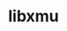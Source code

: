 ---
title: "libxmu"
layout: cache
categories: [package, develop]
meta: {"compilers": ["gcc@11.4.0", "gcc@13.2.0"], "num_specs": 98, "num_specs_by_stack": {"e4s": 3, "hep": 54, "root": 98}, "oss": ["ubuntu22.04", "ubuntu24.04"], "platforms": ["linux"], "stacks": ["e4s", "hep", "root"], "targets": ["x86_64_v3"], "versions": ["1.2.1"]}
spec_details: [{"compiler": "gcc@11.4.0", "hash": "2ub6vera45ehe2e4yyese6scu7ot3lv4", "os": "ubuntu22.04", "platform": "linux", "size": "-", "stacks": ["root"], "target": "x86_64_v3", "variants": ["build_system=autotools"], "versions": ["1.2.1"]}, {"compiler": "gcc@11.4.0", "hash": "3dhhuwj5be6f44zornk344izix3a5wa3", "os": "ubuntu22.04", "platform": "linux", "size": "-", "stacks": ["hep", "root"], "target": "x86_64_v3", "variants": ["build_system=autotools"], "versions": ["1.2.1"]}, {"compiler": "gcc@11.4.0", "hash": "3eq7jv56bbdgeslueft3yt5psple4rvo", "os": "ubuntu22.04", "platform": "linux", "size": "-", "stacks": ["hep", "root"], "target": "x86_64_v3", "variants": ["build_system=autotools"], "versions": ["1.2.1"]}, {"compiler": "gcc@11.4.0", "hash": "4l5tnosdkg4ssizjooutokxga6ul3wrd", "os": "ubuntu22.04", "platform": "linux", "size": "-", "stacks": ["hep", "root"], "target": "x86_64_v3", "variants": ["build_system=autotools"], "versions": ["1.2.1"]}, {"compiler": "gcc@11.4.0", "hash": "4uf3gn6ubg7yso6364aklkcxnunnv3rj", "os": "ubuntu22.04", "platform": "linux", "size": "-", "stacks": ["root"], "target": "x86_64_v3", "variants": ["build_system=autotools"], "versions": ["1.2.1"]}, {"compiler": "gcc@11.4.0", "hash": "5zjul22opkqbsezcjcf7r43m7ulpooo3", "os": "ubuntu22.04", "platform": "linux", "size": "-", "stacks": ["hep", "root"], "target": "x86_64_v3", "variants": ["build_system=autotools"], "versions": ["1.2.1"]}, {"compiler": "gcc@11.4.0", "hash": "675uab4bbisj2tjdrd2xnqmxpto34efe", "os": "ubuntu22.04", "platform": "linux", "size": "-", "stacks": ["hep", "root"], "target": "x86_64_v3", "variants": ["build_system=autotools"], "versions": ["1.2.1"]}, {"compiler": "gcc@13.2.0", "hash": "6d24ny7xdbtvgn73m5js7g5ezoke7oxt", "os": "ubuntu24.04", "platform": "linux", "size": "-", "stacks": ["hep", "root"], "target": "x86_64_v3", "variants": ["build_system=autotools"], "versions": ["1.2.1"]}, {"compiler": "gcc@13.2.0", "hash": "6q7owwuls72vqyjdwmh6tzcfe5hkijas", "os": "ubuntu24.04", "platform": "linux", "size": "-", "stacks": ["hep", "root"], "target": "x86_64_v3", "variants": ["build_system=autotools"], "versions": ["1.2.1"]}, {"compiler": "gcc@13.2.0", "hash": "6wvoxzriqbkzphvzl4jp5cwxg2rp4mcn", "os": "ubuntu24.04", "platform": "linux", "size": "-", "stacks": ["hep", "root"], "target": "x86_64_v3", "variants": ["build_system=autotools"], "versions": ["1.2.1"]}, {"compiler": "gcc@11.4.0", "hash": "76kvp6v4qpjgwwex7qa6fsnpttnzfb2q", "os": "ubuntu22.04", "platform": "linux", "size": "-", "stacks": ["root"], "target": "x86_64_v3", "variants": ["build_system=autotools"], "versions": ["1.2.1"]}, {"compiler": "gcc@11.4.0", "hash": "7fufn64gdiufhvyft4o7jql7xzmtzoya", "os": "ubuntu22.04", "platform": "linux", "size": "-", "stacks": ["hep", "root"], "target": "x86_64_v3", "variants": ["build_system=autotools"], "versions": ["1.2.1"]}, {"compiler": "gcc@11.4.0", "hash": "7k2vr6uadbffaqcvgebauti4lpuqfq4o", "os": "ubuntu22.04", "platform": "linux", "size": "-", "stacks": ["hep", "root"], "target": "x86_64_v3", "variants": ["build_system=autotools"], "versions": ["1.2.1"]}, {"compiler": "gcc@13.2.0", "hash": "7ka5op5cfg6gbxe4ffmdvbs3u4jrwzun", "os": "ubuntu24.04", "platform": "linux", "size": "-", "stacks": ["hep", "root"], "target": "x86_64_v3", "variants": ["build_system=autotools"], "versions": ["1.2.1"]}, {"compiler": "gcc@11.4.0", "hash": "7tgknx5p36kb6tbbh6inm6qwpc4bklau", "os": "ubuntu22.04", "platform": "linux", "size": "-", "stacks": ["root"], "target": "x86_64_v3", "variants": ["build_system=autotools"], "versions": ["1.2.1"]}, {"compiler": "gcc@11.4.0", "hash": "a3mn3u4gu7od5r23f3l4z43ntay3wa4j", "os": "ubuntu22.04", "platform": "linux", "size": "-", "stacks": ["hep", "root"], "target": "x86_64_v3", "variants": ["build_system=autotools"], "versions": ["1.2.1"]}, {"compiler": "gcc@13.2.0", "hash": "ahumhg5tf4cairqufv56xqjkhvd7twqz", "os": "ubuntu24.04", "platform": "linux", "size": "-", "stacks": ["hep", "root"], "target": "x86_64_v3", "variants": ["build_system=autotools"], "versions": ["1.2.1"]}, {"compiler": "gcc@11.4.0", "hash": "ay3bkunfe7llfoox6fcdofrdmq32mbge", "os": "ubuntu22.04", "platform": "linux", "size": "-", "stacks": ["root"], "target": "x86_64_v3", "variants": ["build_system=autotools"], "versions": ["1.2.1"]}, {"compiler": "gcc@11.4.0", "hash": "b6z6do4g4mhlmoumcxbom2nyoo5uo564", "os": "ubuntu22.04", "platform": "linux", "size": "-", "stacks": ["root"], "target": "x86_64_v3", "variants": ["build_system=autotools"], "versions": ["1.2.1"]}, {"compiler": "gcc@11.4.0", "hash": "bju4kvziwetorbn6sn6a5de653y453oh", "os": "ubuntu22.04", "platform": "linux", "size": "-", "stacks": ["hep", "root"], "target": "x86_64_v3", "variants": ["build_system=autotools"], "versions": ["1.2.1"]}, {"compiler": "gcc@11.4.0", "hash": "bpotqixwyftqc32e2cbznxqqyegcqbnj", "os": "ubuntu22.04", "platform": "linux", "size": "-", "stacks": ["root"], "target": "x86_64_v3", "variants": ["build_system=autotools"], "versions": ["1.2.1"]}, {"compiler": "gcc@11.4.0", "hash": "bvxrxn6rrue4quzwg5mgjlspvoiadax2", "os": "ubuntu22.04", "platform": "linux", "size": "-", "stacks": ["root"], "target": "x86_64_v3", "variants": ["build_system=autotools"], "versions": ["1.2.1"]}, {"compiler": "gcc@13.2.0", "hash": "cioi5hwzh5ak7fazrloqwgmcagd6ix3z", "os": "ubuntu24.04", "platform": "linux", "size": "-", "stacks": ["hep", "root"], "target": "x86_64_v3", "variants": ["build_system=autotools"], "versions": ["1.2.1"]}, {"compiler": "gcc@11.4.0", "hash": "ck6eota2tdig3sevdbn6vhlwa24gga2h", "os": "ubuntu22.04", "platform": "linux", "size": "-", "stacks": ["hep", "root"], "target": "x86_64_v3", "variants": ["build_system=autotools"], "versions": ["1.2.1"]}, {"compiler": "gcc@13.2.0", "hash": "crjtzdt3b7edkcqmvvx4oiq33737uh3w", "os": "ubuntu24.04", "platform": "linux", "size": "-", "stacks": ["hep", "root"], "target": "x86_64_v3", "variants": ["build_system=autotools"], "versions": ["1.2.1"]}, {"compiler": "gcc@11.4.0", "hash": "d2tcwtguxba46l6ugfrq6uigagqjsy3k", "os": "ubuntu22.04", "platform": "linux", "size": "-", "stacks": ["hep", "root"], "target": "x86_64_v3", "variants": ["build_system=autotools"], "versions": ["1.2.1"]}, {"compiler": "gcc@11.4.0", "hash": "dtfh5rvv53q3p74krr3bioxuvikezerf", "os": "ubuntu22.04", "platform": "linux", "size": "-", "stacks": ["e4s", "root"], "target": "x86_64_v3", "variants": ["build_system=autotools"], "versions": ["1.2.1"]}, {"compiler": "gcc@11.4.0", "hash": "ekixipqag7ma2bep4fxs2vlna7mp7yhd", "os": "ubuntu22.04", "platform": "linux", "size": "-", "stacks": ["hep", "root"], "target": "x86_64_v3", "variants": ["build_system=autotools"], "versions": ["1.2.1"]}, {"compiler": "gcc@11.4.0", "hash": "en6t7fpandpxhlfybroyogm7x7djd6d2", "os": "ubuntu22.04", "platform": "linux", "size": "-", "stacks": ["hep", "root"], "target": "x86_64_v3", "variants": ["build_system=autotools"], "versions": ["1.2.1"]}, {"compiler": "gcc@11.4.0", "hash": "f54655w2tvvjga42cq6lwkv3cvsfzkvb", "os": "ubuntu22.04", "platform": "linux", "size": "-", "stacks": ["hep", "root"], "target": "x86_64_v3", "variants": ["build_system=autotools"], "versions": ["1.2.1"]}, {"compiler": "gcc@11.4.0", "hash": "f7ays5ozx663srf53xyw37wttzk22gve", "os": "ubuntu22.04", "platform": "linux", "size": "-", "stacks": ["hep", "root"], "target": "x86_64_v3", "variants": ["build_system=autotools"], "versions": ["1.2.1"]}, {"compiler": "gcc@11.4.0", "hash": "fatkrj45roe5hkvoc6q65hi4xwz32b6b", "os": "ubuntu22.04", "platform": "linux", "size": "-", "stacks": ["root"], "target": "x86_64_v3", "variants": ["build_system=autotools"], "versions": ["1.2.1"]}, {"compiler": "gcc@11.4.0", "hash": "fczi7rod37z2iql2ln5hvtrmhfhf3m7p", "os": "ubuntu22.04", "platform": "linux", "size": "-", "stacks": ["root"], "target": "x86_64_v3", "variants": ["build_system=autotools"], "versions": ["1.2.1"]}, {"compiler": "gcc@11.4.0", "hash": "ghm7rwur6j2en56aigbi5pranxlox2zk", "os": "ubuntu22.04", "platform": "linux", "size": "-", "stacks": ["root"], "target": "x86_64_v3", "variants": ["build_system=autotools"], "versions": ["1.2.1"]}, {"compiler": "gcc@11.4.0", "hash": "gvfbjkudhj2gp2kgikll5uxvkabqcz6t", "os": "ubuntu22.04", "platform": "linux", "size": "-", "stacks": ["root"], "target": "x86_64_v3", "variants": ["build_system=autotools"], "versions": ["1.2.1"]}, {"compiler": "gcc@11.4.0", "hash": "gyjcurc2d6rlydnf2oek4n3ath65cei2", "os": "ubuntu22.04", "platform": "linux", "size": "-", "stacks": ["root"], "target": "x86_64_v3", "variants": ["build_system=autotools"], "versions": ["1.2.1"]}, {"compiler": "gcc@11.4.0", "hash": "h5abjncpdiqs2b42lxbsm5s32ammpir2", "os": "ubuntu22.04", "platform": "linux", "size": "-", "stacks": ["root"], "target": "x86_64_v3", "variants": ["build_system=autotools"], "versions": ["1.2.1"]}, {"compiler": "gcc@11.4.0", "hash": "hfwtjoxz45fdll6loa2nech5qyc2jfpm", "os": "ubuntu22.04", "platform": "linux", "size": "-", "stacks": ["hep", "root"], "target": "x86_64_v3", "variants": ["build_system=autotools"], "versions": ["1.2.1"]}, {"compiler": "gcc@11.4.0", "hash": "hrhodimxq6rjgtgxheud7yacycq7fdhq", "os": "ubuntu22.04", "platform": "linux", "size": "-", "stacks": ["root"], "target": "x86_64_v3", "variants": ["build_system=autotools"], "versions": ["1.2.1"]}, {"compiler": "gcc@11.4.0", "hash": "hxg7iwezzxlflfbgzfs6twelgmheplrq", "os": "ubuntu22.04", "platform": "linux", "size": "-", "stacks": ["root"], "target": "x86_64_v3", "variants": ["build_system=autotools"], "versions": ["1.2.1"]}, {"compiler": "gcc@13.2.0", "hash": "ijk5n6rkaihv2vm3mfzjitty6ewywlq6", "os": "ubuntu24.04", "platform": "linux", "size": "-", "stacks": ["hep", "root"], "target": "x86_64_v3", "variants": ["build_system=autotools"], "versions": ["1.2.1"]}, {"compiler": "gcc@11.4.0", "hash": "ijvzwztvlqlk2apanf2bmmk3yx4pd7s6", "os": "ubuntu22.04", "platform": "linux", "size": "-", "stacks": ["root"], "target": "x86_64_v3", "variants": ["build_system=autotools"], "versions": ["1.2.1"]}, {"compiler": "gcc@13.2.0", "hash": "imyxrcajgqaph7f4bpn3nzxgsko2xw63", "os": "ubuntu24.04", "platform": "linux", "size": "-", "stacks": ["hep", "root"], "target": "x86_64_v3", "variants": ["build_system=autotools"], "versions": ["1.2.1"]}, {"compiler": "gcc@11.4.0", "hash": "itsbksj7c4sfxhkcpnwm443qa2qdbxuw", "os": "ubuntu22.04", "platform": "linux", "size": "-", "stacks": ["root"], "target": "x86_64_v3", "variants": ["build_system=autotools"], "versions": ["1.2.1"]}, {"compiler": "gcc@11.4.0", "hash": "jhupdgollbwob5xrpevtfgizwbil7tig", "os": "ubuntu22.04", "platform": "linux", "size": "-", "stacks": ["hep", "root"], "target": "x86_64_v3", "variants": ["build_system=autotools"], "versions": ["1.2.1"]}, {"compiler": "gcc@11.4.0", "hash": "jltzdwzdg57y5z7djdqgzfqdcjgywqnb", "os": "ubuntu22.04", "platform": "linux", "size": "-", "stacks": ["hep", "root"], "target": "x86_64_v3", "variants": ["build_system=autotools"], "versions": ["1.2.1"]}, {"compiler": "gcc@11.4.0", "hash": "jqcqhzsaecsopcgemuiz5lfbd6pshycf", "os": "ubuntu22.04", "platform": "linux", "size": "-", "stacks": ["root"], "target": "x86_64_v3", "variants": ["build_system=autotools"], "versions": ["1.2.1"]}, {"compiler": "gcc@11.4.0", "hash": "jtqlbyj7khytdryofkgh52fktu4e6atd", "os": "ubuntu22.04", "platform": "linux", "size": "-", "stacks": ["hep", "root"], "target": "x86_64_v3", "variants": ["build_system=autotools"], "versions": ["1.2.1"]}, {"compiler": "gcc@11.4.0", "hash": "jyl5donl27jz7cheogvqpywpnckdq2x6", "os": "ubuntu22.04", "platform": "linux", "size": "-", "stacks": ["hep", "root"], "target": "x86_64_v3", "variants": ["build_system=autotools"], "versions": ["1.2.1"]}, {"compiler": "gcc@13.2.0", "hash": "kbeyxb6wemgbtqgos5i5d45g5cjxozb6", "os": "ubuntu24.04", "platform": "linux", "size": "-", "stacks": ["hep", "root"], "target": "x86_64_v3", "variants": ["build_system=autotools"], "versions": ["1.2.1"]}, {"compiler": "gcc@11.4.0", "hash": "kimnf4ufzw5jy4tjhc4gl6wwwbx7sob7", "os": "ubuntu22.04", "platform": "linux", "size": "-", "stacks": ["hep", "root"], "target": "x86_64_v3", "variants": ["build_system=autotools"], "versions": ["1.2.1"]}, {"compiler": "gcc@11.4.0", "hash": "lcsvefzrour37j5o3ax6pgqqj3w4s3oo", "os": "ubuntu22.04", "platform": "linux", "size": "-", "stacks": ["root"], "target": "x86_64_v3", "variants": ["build_system=autotools"], "versions": ["1.2.1"]}, {"compiler": "gcc@13.2.0", "hash": "leawme53uicu3jtiedliydxghq5n6lyb", "os": "ubuntu24.04", "platform": "linux", "size": "-", "stacks": ["hep", "root"], "target": "x86_64_v3", "variants": ["build_system=autotools"], "versions": ["1.2.1"]}, {"compiler": "gcc@11.4.0", "hash": "lhyo65p5fioq24eup5cxmq5qydo67ahy", "os": "ubuntu22.04", "platform": "linux", "size": "-", "stacks": ["root"], "target": "x86_64_v3", "variants": ["build_system=autotools"], "versions": ["1.2.1"]}, {"compiler": "gcc@13.2.0", "hash": "lk4wvaxzn7ibdn53dth2bpems77hoi6v", "os": "ubuntu24.04", "platform": "linux", "size": "-", "stacks": ["hep", "root"], "target": "x86_64_v3", "variants": ["build_system=autotools"], "versions": ["1.2.1"]}, {"compiler": "gcc@13.2.0", "hash": "lmlj4tktiv75sywyp2ejqektw2iza2dc", "os": "ubuntu24.04", "platform": "linux", "size": "-", "stacks": ["hep", "root"], "target": "x86_64_v3", "variants": ["build_system=autotools"], "versions": ["1.2.1"]}, {"compiler": "gcc@11.4.0", "hash": "lxpjzpidm6kc5wy7xpa2mstkibhiipg2", "os": "ubuntu22.04", "platform": "linux", "size": "-", "stacks": ["root"], "target": "x86_64_v3", "variants": ["build_system=autotools"], "versions": ["1.2.1"]}, {"compiler": "gcc@11.4.0", "hash": "lzb4ja5fkkfnph7ukbjz3dcje24qlbkp", "os": "ubuntu22.04", "platform": "linux", "size": "-", "stacks": ["root"], "target": "x86_64_v3", "variants": ["build_system=autotools"], "versions": ["1.2.1"]}, {"compiler": "gcc@11.4.0", "hash": "m6vzhscurgr22bdgkobp3ecna4p2xtcm", "os": "ubuntu22.04", "platform": "linux", "size": "-", "stacks": ["hep", "root"], "target": "x86_64_v3", "variants": ["build_system=autotools"], "versions": ["1.2.1"]}, {"compiler": "gcc@11.4.0", "hash": "mfoqdgyfywicgvrocmgujexjhdzvvkx2", "os": "ubuntu22.04", "platform": "linux", "size": "-", "stacks": ["hep", "root"], "target": "x86_64_v3", "variants": ["build_system=autotools"], "versions": ["1.2.1"]}, {"compiler": "gcc@11.4.0", "hash": "n2oovee4l3cnew7ze4omecrajtsp6boc", "os": "ubuntu22.04", "platform": "linux", "size": "-", "stacks": ["hep", "root"], "target": "x86_64_v3", "variants": ["build_system=autotools"], "versions": ["1.2.1"]}, {"compiler": "gcc@13.2.0", "hash": "n4ye2butgwx5rjcdgysm73rn2qkyfdsr", "os": "ubuntu24.04", "platform": "linux", "size": "-", "stacks": ["hep", "root"], "target": "x86_64_v3", "variants": ["build_system=autotools"], "versions": ["1.2.1"]}, {"compiler": "gcc@11.4.0", "hash": "ndr5j6sfqjua5yffe2tqgsyvm57u3qhp", "os": "ubuntu22.04", "platform": "linux", "size": "-", "stacks": ["hep", "root"], "target": "x86_64_v3", "variants": ["build_system=autotools"], "versions": ["1.2.1"]}, {"compiler": "gcc@11.4.0", "hash": "nfblaydkfz7rezufl5mbdckjyxlttu3h", "os": "ubuntu22.04", "platform": "linux", "size": "-", "stacks": ["root"], "target": "x86_64_v3", "variants": ["build_system=autotools"], "versions": ["1.2.1"]}, {"compiler": "gcc@11.4.0", "hash": "oiv4rbg2ifcupg5olw5eswhimaoc2k4g", "os": "ubuntu22.04", "platform": "linux", "size": "-", "stacks": ["root"], "target": "x86_64_v3", "variants": ["build_system=autotools"], "versions": ["1.2.1"]}, {"compiler": "gcc@11.4.0", "hash": "opr7rqmi6577xm3ohlnyjwj3iz2ax6ad", "os": "ubuntu22.04", "platform": "linux", "size": "-", "stacks": ["root"], "target": "x86_64_v3", "variants": ["build_system=autotools"], "versions": ["1.2.1"]}, {"compiler": "gcc@11.4.0", "hash": "pbj3qo5vsluz37gsg3xss7fqdrnt263h", "os": "ubuntu22.04", "platform": "linux", "size": "-", "stacks": ["root"], "target": "x86_64_v3", "variants": ["build_system=autotools"], "versions": ["1.2.1"]}, {"compiler": "gcc@11.4.0", "hash": "phophg4tervlt5pplgyzvruaalrvir75", "os": "ubuntu22.04", "platform": "linux", "size": "-", "stacks": ["root"], "target": "x86_64_v3", "variants": ["build_system=autotools"], "versions": ["1.2.1"]}, {"compiler": "gcc@13.2.0", "hash": "pus7s5rfg6ldi7pvvedwmaeaotxz6b6a", "os": "ubuntu24.04", "platform": "linux", "size": "-", "stacks": ["hep", "root"], "target": "x86_64_v3", "variants": ["build_system=autotools"], "versions": ["1.2.1"]}, {"compiler": "gcc@11.4.0", "hash": "q2gfy27j4r3qdvkvys4blicdyq75wl35", "os": "ubuntu22.04", "platform": "linux", "size": "-", "stacks": ["hep", "root"], "target": "x86_64_v3", "variants": ["build_system=autotools"], "versions": ["1.2.1"]}, {"compiler": "gcc@11.4.0", "hash": "q3wolsmkfdecobogwd6djgfvmdxltiay", "os": "ubuntu22.04", "platform": "linux", "size": "-", "stacks": ["root"], "target": "x86_64_v3", "variants": ["build_system=autotools"], "versions": ["1.2.1"]}, {"compiler": "gcc@11.4.0", "hash": "qtamhjkjx2qvm3sgkum32xecuozavl2h", "os": "ubuntu22.04", "platform": "linux", "size": "-", "stacks": ["root"], "target": "x86_64_v3", "variants": ["build_system=autotools"], "versions": ["1.2.1"]}, {"compiler": "gcc@11.4.0", "hash": "rqoumccgcyxrzyqk4nj76jemi5do7x24", "os": "ubuntu22.04", "platform": "linux", "size": "-", "stacks": ["root"], "target": "x86_64_v3", "variants": ["build_system=autotools"], "versions": ["1.2.1"]}, {"compiler": "gcc@11.4.0", "hash": "rqvrmmse7zad6wwcfnf2yfmuprfjmg5x", "os": "ubuntu22.04", "platform": "linux", "size": "-", "stacks": ["e4s", "root"], "target": "x86_64_v3", "variants": ["build_system=autotools"], "versions": ["1.2.1"]}, {"compiler": "gcc@13.2.0", "hash": "rvfmqyylagjqnvuymb4xepbeay5iocbf", "os": "ubuntu24.04", "platform": "linux", "size": "-", "stacks": ["hep", "root"], "target": "x86_64_v3", "variants": ["build_system=autotools"], "versions": ["1.2.1"]}, {"compiler": "gcc@11.4.0", "hash": "sxbakkx5tqapdnxgag2zfscbyrjdwkmu", "os": "ubuntu22.04", "platform": "linux", "size": "-", "stacks": ["root"], "target": "x86_64_v3", "variants": ["build_system=autotools"], "versions": ["1.2.1"]}, {"compiler": "gcc@11.4.0", "hash": "teaguafhlvvzsbba45xujexzueiqq7fy", "os": "ubuntu22.04", "platform": "linux", "size": "-", "stacks": ["hep", "root"], "target": "x86_64_v3", "variants": ["build_system=autotools"], "versions": ["1.2.1"]}, {"compiler": "gcc@11.4.0", "hash": "txgti5moxp2cqdcxodvpikga5bu24qu5", "os": "ubuntu22.04", "platform": "linux", "size": "-", "stacks": ["hep", "root"], "target": "x86_64_v3", "variants": ["build_system=autotools"], "versions": ["1.2.1"]}, {"compiler": "gcc@11.4.0", "hash": "tzhv5psrs3a4o2ktftjog4ofwasfg7kh", "os": "ubuntu22.04", "platform": "linux", "size": "-", "stacks": ["hep", "root"], "target": "x86_64_v3", "variants": ["build_system=autotools"], "versions": ["1.2.1"]}, {"compiler": "gcc@11.4.0", "hash": "u6j5zcp3foxqb4fo4dhzf4met2b2obnd", "os": "ubuntu22.04", "platform": "linux", "size": "-", "stacks": ["root"], "target": "x86_64_v3", "variants": ["build_system=autotools"], "versions": ["1.2.1"]}, {"compiler": "gcc@11.4.0", "hash": "uazaikff7b7nbj66qr5lt62q2lghaifp", "os": "ubuntu22.04", "platform": "linux", "size": "-", "stacks": ["root"], "target": "x86_64_v3", "variants": ["build_system=autotools"], "versions": ["1.2.1"]}, {"compiler": "gcc@11.4.0", "hash": "uc4yvmkfcx2fmyrsuuhogunojhrttmip", "os": "ubuntu22.04", "platform": "linux", "size": "-", "stacks": ["root"], "target": "x86_64_v3", "variants": ["build_system=autotools"], "versions": ["1.2.1"]}, {"compiler": "gcc@11.4.0", "hash": "umoihqnlwxjuty6mld3p4yfu6vvnnpzk", "os": "ubuntu22.04", "platform": "linux", "size": "-", "stacks": ["root"], "target": "x86_64_v3", "variants": ["build_system=autotools"], "versions": ["1.2.1"]}, {"compiler": "gcc@11.4.0", "hash": "uxgkxgedlxgw3pwqn4tip7pc32qgpmha", "os": "ubuntu22.04", "platform": "linux", "size": "-", "stacks": ["hep", "root"], "target": "x86_64_v3", "variants": ["build_system=autotools"], "versions": ["1.2.1"]}, {"compiler": "gcc@13.2.0", "hash": "vqday2bme6fnbzyevs2uqjfmpwxnw5kn", "os": "ubuntu24.04", "platform": "linux", "size": "-", "stacks": ["hep", "root"], "target": "x86_64_v3", "variants": ["build_system=autotools"], "versions": ["1.2.1"]}, {"compiler": "gcc@13.2.0", "hash": "vuiye4frtr35suvtbnp47btr4pq7n32x", "os": "ubuntu24.04", "platform": "linux", "size": "-", "stacks": ["hep", "root"], "target": "x86_64_v3", "variants": ["build_system=autotools"], "versions": ["1.2.1"]}, {"compiler": "gcc@11.4.0", "hash": "vzfvmxz6cuhf7kqoww7k2iyv2kbtfszf", "os": "ubuntu22.04", "platform": "linux", "size": "-", "stacks": ["hep", "root"], "target": "x86_64_v3", "variants": ["build_system=autotools"], "versions": ["1.2.1"]}, {"compiler": "gcc@13.2.0", "hash": "wtzcav4c2ef4cojqy4qy5pnvjfvjfhvb", "os": "ubuntu24.04", "platform": "linux", "size": "-", "stacks": ["hep", "root"], "target": "x86_64_v3", "variants": ["build_system=autotools"], "versions": ["1.2.1"]}, {"compiler": "gcc@11.4.0", "hash": "ww5rchkojjgrprqsu5nza4jmsesgvvrk", "os": "ubuntu22.04", "platform": "linux", "size": "-", "stacks": ["root"], "target": "x86_64_v3", "variants": ["build_system=autotools"], "versions": ["1.2.1"]}, {"compiler": "gcc@11.4.0", "hash": "wypmw7f7ikuh2u5wb24yyyia5bams7ux", "os": "ubuntu22.04", "platform": "linux", "size": "-", "stacks": ["hep", "root"], "target": "x86_64_v3", "variants": ["build_system=autotools"], "versions": ["1.2.1"]}, {"compiler": "gcc@11.4.0", "hash": "xjp7kvbk4a7qrkifh34ay6gu3yhhybf2", "os": "ubuntu22.04", "platform": "linux", "size": "-", "stacks": ["root"], "target": "x86_64_v3", "variants": ["build_system=autotools"], "versions": ["1.2.1"]}, {"compiler": "gcc@11.4.0", "hash": "xlgkfxqn7nbzxtjg3hzv63qxuffnd7tt", "os": "ubuntu22.04", "platform": "linux", "size": "-", "stacks": ["hep", "root"], "target": "x86_64_v3", "variants": ["build_system=autotools"], "versions": ["1.2.1"]}, {"compiler": "gcc@13.2.0", "hash": "xnkxj3qttsg2revvx5fluladdhox67ty", "os": "ubuntu24.04", "platform": "linux", "size": "-", "stacks": ["hep", "root"], "target": "x86_64_v3", "variants": ["build_system=autotools"], "versions": ["1.2.1"]}, {"compiler": "gcc@11.4.0", "hash": "yfxkqqhuqtjpa733sh7espfny7bwebcl", "os": "ubuntu22.04", "platform": "linux", "size": "-", "stacks": ["root"], "target": "x86_64_v3", "variants": ["build_system=autotools"], "versions": ["1.2.1"]}, {"compiler": "gcc@11.4.0", "hash": "yoiytlqqqex5qdu2ennv4tlhh6wxxkyl", "os": "ubuntu22.04", "platform": "linux", "size": "-", "stacks": ["hep", "root"], "target": "x86_64_v3", "variants": ["build_system=autotools"], "versions": ["1.2.1"]}, {"compiler": "gcc@11.4.0", "hash": "yrl5hzchhp5z7klckvtxl7g45wbdbygn", "os": "ubuntu22.04", "platform": "linux", "size": "-", "stacks": ["e4s", "root"], "target": "x86_64_v3", "variants": ["build_system=autotools"], "versions": ["1.2.1"]}, {"compiler": "gcc@11.4.0", "hash": "zkjmwa2fsh6kepjw6g5rh7h4fqo74pox", "os": "ubuntu22.04", "platform": "linux", "size": "-", "stacks": ["root"], "target": "x86_64_v3", "variants": ["build_system=autotools"], "versions": ["1.2.1"]}, {"compiler": "gcc@11.4.0", "hash": "zlbpf2wuixaw4bhsvjg6uw54vs5iwwjv", "os": "ubuntu22.04", "platform": "linux", "size": "-", "stacks": ["root"], "target": "x86_64_v3", "variants": ["build_system=autotools"], "versions": ["1.2.1"]}]
---